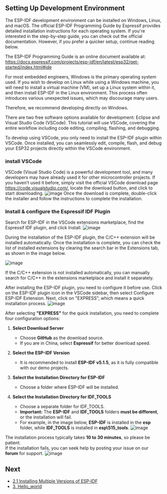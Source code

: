 ## Setting Up Development Environment

The ESP-IDF development environment can be installed on Windows, Linux, and macOS. The official ESP-IDF Programming Guide by Espressif provides detailed installation instructions for each operating system. If you're interested in the step-by-step guide, you can check out the official documentation. However, if you prefer a quicker setup, continue reading below.

The ESP-IDF Programming Guide is an online document available at:
https://docs.espressif.com/projects/esp-idf/en/latest/esp32/get-started/index.html#ide

For most embedded engineers, Windows is the primary operating system used. If you wish to develop on Linux while using a Windows machine, you will need to install a virtual machine (VM), set up a Linux system within it, and then install ESP-IDF in the Linux environment. This process often introduces various unexpected issues, which may discourage many users.

Therefore, we recommend developing directly on Windows.

There are two free software options available for development: Eclipse and Visual Studio Code (VSCode). This tutorial will use VSCode, covering the entire workflow including code editing, compiling, flashing, and debugging.

To develop using VSCode, you only need to install the ESP-IDF plugin within VSCode. Once installed, you can seamlessly edit, compile, flash, and debug your ESP32 projects directly within the VSCode environment.


### install VSCode 
VSCode (Visual Studio Code) is a powerful development tool, and many developers may have already used it for other microcontroller projects. If you haven’t used it before, simply visit the official VSCode download page https://code.visualstudio.com/, locate the download button, and click to start downloading.
![image](https://github.com/user-attachments/assets/2e732534-ed6d-4efd-aba3-3c0cfe7417dc)
Once the download is complete, double-click the installer and follow the instructions to complete the installation.

### Install & configure the Espressif IDF Plugin
Search for ESP-IDF in the VSCode extensions marketplace, find the Espressif IDF plugin, and click Install.
![image](https://github.com/user-attachments/assets/d07893e1-377b-4596-8cb6-0001de6d5717)

During the installation of the ESP-IDF plugin, the C/C++ extension will be installed automatically. Once the installation is complete, you can check the list of installed extensions by clearing the search bar in the Extensions tab, as shown in the image below.

![image](https://github.com/user-attachments/assets/18971115-db82-4295-adcc-a3b363491e89)

If the C/C++ extension is not installed automatically, you can manually search for C/C++ in the extensions marketplace and install it separately.

After installing the ESP-IDF plugin, you need to configure it before use. Click on the ESP-IDF plugin icon in the VSCode sidebar, then select Configure ESP-IDF Extension.
Next, click on "EXPRESS", which means a quick installation process.
![image](https://github.com/user-attachments/assets/c1c5903c-e6c2-476c-a18b-e8d37c38b955)

After selecting **"EXPRESS"** for the quick installation, you need to complete four configuration options:  

1. **Select Download Server**  
   - Choose **GitHub** as the download source.  
   - If you are in China, select **Espressif** for better download speed.  

2. **Select the ESP-IDF Version**  
   - It is recommended to install **ESP-IDF v5.1.5**, as it is fully compatible with our demo projects.  

3. **Select the Installation Directory for ESP-IDF**  
   - Choose a folder where ESP-IDF will be installed.  

4. **Select the Installation Directory for IDF_TOOLS**  
   - Choose a separate folder for IDF_TOOLS.  
   - **Important:** The **ESP-IDF** and **IDF_TOOLS** folders **must be different**, or the installation will fail.  
   - For example, in the image below, **ESP-IDF** is installed in the **esp** folder, while **IDF_TOOLS** is installed in **esp\515_tools**.
![image](https://github.com/user-attachments/assets/332144f0-5235-46e9-9e19-d3d8a65bcbe7)

The installation process typically takes **10 to 30 minutes**, so please be patient.  
If the installation fails, you can seek help by posting your issue on our **forum** for support.
![image](https://github.com/user-attachments/assets/3e494344-c951-4267-9f91-28e3cc04de38)


## Next

- [2.1 Installing Multiple Versions of ESP‐IDF](InstallingMultipleVersionsofESP‐IDF.md)
- [3. Hello_world](Hello_world.md)
